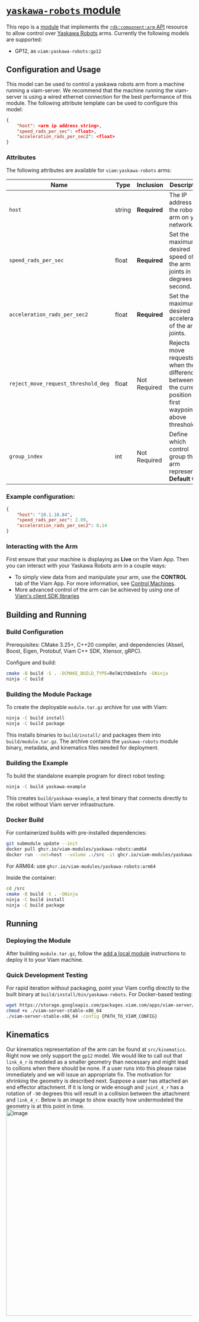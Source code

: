 # [`yaskawa-robots` module](https://app.viam.com/module/viam/yaskawa-robots)

This repo is a [module](https://docs.viam.com/registry/#modular-resources) that implements the [`rdk:component:arm` API](https://docs.viam.com/components/arm/) resource to allow control over [Yaskawa Robots](https://www.yaskawa.com/) arms. Currently the following models are supported:

- GP12, as `viam:yaskawa-robots:gp12`

## Configuration and Usage

This model can be used to control a yaskawa robots arm from a machine running a viam-server. We recommend that the machine running the viam-server is using a wired ethernet connection for the best performance of this module. The following attribute template can be used to configure this model:

```json
{
    "host": <arm ip address string>,
    "speed_rads_per_sec": <float>,
    "acceleration_rads_per_sec2": <float>
}
```

### Attributes

The following attributes are available for `viam:yaskawa-robots` arms:

| Name | Type | Inclusion | Description |
| ---- | ---- | --------- | ----------- |
| `host` | string | **Required** | The IP address of the robot arm on your network. |
| `speed_rads_per_sec` | float | **Required** | Set the maximum desired speed of the arm joints in degrees per second. |
| `acceleration_rads_per_sec2` | float | **Required** | Set the maximum desired acceleration of the arm joints. |
| `reject_move_request_threshold_deg` | float | Not Required | Rejects move requests when the difference between the current position and first waypoint is above threshold |
| `group_index` | int | Not Required| Define which control group this arm represents. **Default 0** |


### Example configuration:
```json
{
    "host": "10.1.10.84",
    "speed_rads_per_sec": 2.09,
    "acceleration_rads_per_sec2": 0.14
}
```
### Interacting with the Arm
First ensure that your machine is displaying as **Live** on the Viam App. Then you can interact with your Yaskawa Robots arm in a couple ways:
- To simply view data from and manipulate your arm, use the **CONTROL** tab of the Viam App.
For more information, see [Control Machines](https://docs.viam.com/fleet/control/).
- More advanced control of the arm can be achieved by using one of [Viam's client SDK libraries](https://docs.viam.com/components/arm/#control-your-arm-with-viams-client-sdk-libraries)

## Building and Running

### Build Configuration

Prerequisites: CMake 3.25+, C++20 compiler, and dependencies (Abseil, Boost, Eigen, Protobuf, Viam C++ SDK, Xtensor, gRPC).

Configure and build:
```bash
cmake -B build -S . -DCMAKE_BUILD_TYPE=RelWithDebInfo -GNinja
ninja -C build
```

### Building the Module Package

To create the deployable `module.tar.gz` archive for use with Viam:

```bash
ninja -C build install
ninja -C build package
```

This installs binaries to `build/install/` and packages them into `build/module.tar.gz`. The archive contains the `yaskawa-robots` module binary, metadata, and kinematics files needed for deployment.

### Building the Example

To build the standalone example program for direct robot testing:

```bash
ninja -C build yaskawa-example
```

This creates `build/yaskawa-example`, a test binary that connects directly to the robot without Viam server infrastructure.

### Docker Build

For containerized builds with pre-installed dependencies:

```bash
git submodule update --init
docker pull ghcr.io/viam-modules/yaskawa-robots:amd64
docker run --net=host --volume .:/src -it ghcr.io/viam-modules/yaskawa-robots:amd64
```

For ARM64: use `ghcr.io/viam-modules/yaskawa-robots:arm64`

Inside the container:
```bash
cd /src
cmake -B build -S . -GNinja
ninja -C build install
ninja -C build package
```

## Running

### Deploying the Module

After building `module.tar.gz`, follow the [add a local module](https://docs.viam.com/registry/configure/#add-a-local-module) instructions to deploy it to your Viam machine.

### Quick Development Testing

For rapid iteration without packaging, point your Viam config directly to the built binary at `build/install/bin/yaskawa-robots`. For Docker-based testing:

```bash
wget https://storage.googleapis.com/packages.viam.com/apps/viam-server/viam-server-stable-x86_64
chmod +x ./viam-server-stable-x86_64
./viam-server-stable-x86_64 -config {PATH_TO_VIAM_CONFIG}
```


## Kinematics

Our kinematics representation of the arm can be found at `src/kinematics`. Right now we only support the `gp12` model.
We would like to call out that `link_4_r` is modeled as a smaller geometry than necessary and might lead to collions when there should be none. If a user runs into this please raise immediately and we will issue an appropriate fix.
The motivation for shrinking the geometry is described next. Suppose a user has attached an end effector attachment. If it is long or wide enough and `joint_4_r` has a rotation of `-90` degrees this will result in a collision between the attachment and `link_4_r`.
Below is an image to show exactly how undermodeled the geometry is at this point in time.
<img width="1143" height="556" alt="image" src="https://github.com/user-attachments/assets/c2ea200c-ff88-4c65-833b-da59421dadab" />
